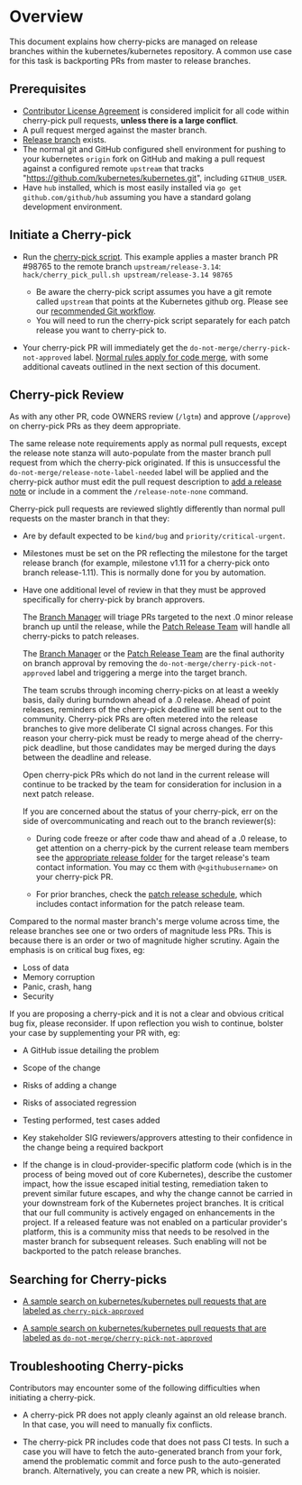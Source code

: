 # Overview

This document explains how cherry-picks are managed on release branches within
the kubernetes/kubernetes repository.
A common use case for this task is backporting PRs from master to release 
branches.

## Prerequisites
 * [Contributor License Agreement](http://git.k8s.io/community/CLA.md) is
   considered implicit for all code within cherry-pick pull requests,
   **unless there is a large conflict**.
 * A pull request merged against the master branch.
 * [Release branch](https://git.k8s.io/release/docs/branching.md) exists.
 * The normal git and GitHub configured shell environment for pushing to your
   kubernetes `origin` fork on GitHub and making a pull request against a 
   configured remote `upstream` that tracks
   "https://github.com/kubernetes/kubernetes.git", including `GITHUB_USER`.
 * Have `hub` installed, which is most easily installed via `go get
   github.com/github/hub` assuming you have a standard golang development
   environment.

## Initiate a Cherry-pick
 * Run the [cherry-pick 
   script](https://git.k8s.io/kubernetes/hack/cherry_pick_pull.sh).
   This example applies a master branch PR #98765 to the remote branch
   `upstream/release-3.14`: `hack/cherry_pick_pull.sh upstream/release-3.14
   98765`
   * Be aware the cherry-pick script assumes you have a git remote called 
   `upstream` that points at the Kubernetes github org.
   Please see our [recommended Git workflow](https://git.k8s.io/community/contributors/guide/github-workflow.md#workflow).
   * You will need to run the cherry-pick script separately for each patch release you want to cherry-pick to.

 * Your cherry-pick PR will immediately get the `do-not-merge/cherry-pick-not-approved` label. 
   [Normal rules apply for code merge](https://github.com/kubernetes/community/blob/master/contributors/devel/sig-release/release.md#tldr),
   with some additional caveats outlined in the next section of this document.

## Cherry-pick Review

As with any other PR, code OWNERS review (`/lgtm`) and approve (`/approve`) on
cherry-pick PRs as they deem appropriate.

The same release note requirements apply as normal pull requests,
except the release note stanza will auto-populate from the master
branch pull request from which the cherry-pick originated.  If this
is unsuccessful the `do-not-merge/release-note-label-needed` label
will be applied and the cherry-pick author must edit the pull request
description to [add a release note](https://git.k8s.io/community/contributors/guide/release-notes.md)
or include in a comment the `/release-note-none` command.

Cherry-pick pull requests are reviewed slightly differently than normal
pull requests on the master branch in that they:

 * Are by default expected to be `kind/bug` and `priority/critical-urgent`.

 * Milestones must be set on the PR reflecting the milestone for the target
   release branch (for example, milestone v1.11 for a cherry-pick onto branch
   release-1.11). This is normally done for you by automation.

 * Have one additional level of review in that they must be approved specifically
   for cherry-pick by branch approvers.

   The [Branch Manager](https://git.k8s.io/sig-release/release-team/role-handbooks/branch-manager)
   will triage PRs targeted to the next .0 minor release branch up until the 
   release, while the [Patch Release Team](https://git.k8s.io/sig-release/release-team/role-handbooks/patch-release-manager) 
   will handle all cherry-picks to patch releases.

   The [Branch Manager](https://git.k8s.io/sig-release/release-team/role-handbooks/branch-manager)
   or the [Patch Release Team](https://git.k8s.io/sig-release/release-team/role-handbooks/patch-release-manager)
   are the final authority on branch approval by removing the `do-not-merge/cherry-pick-not-approved`
   label and triggering a merge into the target branch.

   The team scrubs through incoming cherry-picks on at least a weekly basis, daily during
   burndown ahead of a .0 release.  Ahead of point releases, reminders of the
   cherry-pick deadline will be sent out to the community.  Cherry-pick PRs are
   often metered into the release branches to give more deliberate CI signal across
   changes.  For this reason your cherry-pick must be ready to merge ahead of
   the cherry-pick deadline, but those candidates may be merged during the days
   between the deadline and release.

   Open cherry-pick PRs which do not land in the current release will
   continue to be tracked by the team for consideration for inclusion in a next
   patch release.

   If you are concerned about the status of your cherry-pick, err on the
   side of overcommunicating and reach out to the branch reviewer(s):

   * During code freeze or after code thaw and ahead of a .0 release, to get attention on a cherry-pick by the current
     release team members see the [appropriate release folder](https://git.k8s.io/sig-release/releases)
     for the target release's team contact information. You may cc them with
     `@<githubusername>` on your cherry-pick PR.

   * For prior branches, check the [patch release schedule](https://git.k8s.io/sig-release/releases/patch-releases.md), which includes contact information for the patch release team.

Compared to the normal master branch's merge volume across time,
the release branches see one or two orders of magnitude less PRs.
This is because there is an order or two of magnitude higher scrutiny.
Again the emphasis is on critical bug fixes, eg:
 * Loss of data
 * Memory corruption
 * Panic, crash, hang
 * Security

If you are proposing a cherry-pick and it is not a clear and obvious
critical bug fix, please reconsider.  If upon reflection you wish to
continue, bolster your case by supplementing your PR with, eg:

 * A GitHub issue detailing the problem

 * Scope of the change

 * Risks of adding a change

 * Risks of associated regression

 * Testing performed, test cases added

 * Key stakeholder SIG reviewers/approvers attesting to their confidence in the
   change being a required backport

 * If the change is in cloud-provider-specific platform code (which is in the
   process of being moved out of core Kubernetes), describe the customer impact,
   how the issue escaped initial testing, remediation taken to prevent similar
   future escapes, and why the change cannot be carried in your downstream
   fork of the Kubernetes project branches.  It is critical that our full
   community is actively engaged on enhancements in the project.  If a
   released feature was not enabled on a particular provider's platform, this
   is a community miss that needs to be resolved in the master branch for
   subsequent releases.  Such enabling will not be backported to the patch
   release branches.

## Searching for Cherry-picks

- [A sample search on kubernetes/kubernetes pull requests that are labeled as `cherry-pick-approved`](https://github.com/kubernetes/kubernetes/pulls?q=is%3Aopen+is%3Apr+label%3Acherry-pick-approved)

- [A sample search on kubernetes/kubernetes pull requests that are labeled as `do-not-merge/cherry-pick-not-approved`](https://github.com/kubernetes/kubernetes/pulls?q=is%3Aopen+is%3Apr+label%3Ado-not-merge%2Fcherry-pick-not-approved)


## Troubleshooting Cherry-picks

Contributors may encounter some of the following difficulties when initiating a cherry-pick.

- A cherry-pick PR does not apply cleanly against an old release branch.
In that case, you will need to manually fix conflicts.

- The cherry-pick PR includes code that does not pass CI tests.
In such a case you will have to fetch the auto-generated branch from your fork, amend the problematic commit and force push to the auto-generated branch.
Alternatively, you can create a new PR, which is noisier.

